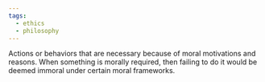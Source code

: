 ```yaml
---
tags:
  - ethics
  - philosophy
---
```

Actions or behaviors that are necessary because of moral motivations and reasons.
When something is morally required, then failing to do it would be deemed immoral under certain moral frameworks.